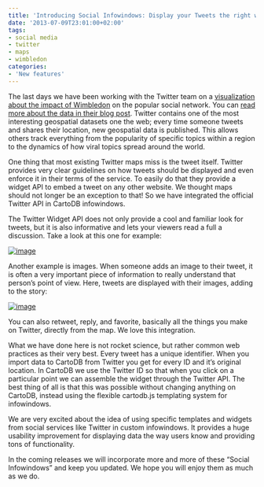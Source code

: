 ```yaml
---
title: 'Introducing Social Infowindows: Display your Tweets the right way on maps'
date: '2013-07-09T23:01:00+02:00'
tags:
- social media
- twitter
- maps
- wimbledon
categories:
- 'New features'
---
```


The last days we have been working with the Twitter team on a <a href="http://com.cartodb.visualizations.s3.amazonaws.com/twitter/wim_twitter_map.html">visualization about the impact of Wimbledon</a> on the popular social network. You can <a href="https://blog.twitter.com/2013/twitter-at-wimbledon-downright-smashing">read more about the data in their blog post</a>. Twitter contains one of the most interesting geospatial datasets one the web; every time someone tweets and shares their location, new geospatial data is published. This allows others track everything from the popularity of specific topics within a region to the dynamics of how viral topics spread around the world.

One thing that most existing Twitter maps miss is the tweet itself. Twitter provides very clear guidelines on how tweets should be displayed and even enforce it in their terms of the service. To easily do that they provide a widget API to embed a tweet on any other website. We thought maps should not longer be an exception to that! So we have integrated the official Twitter API in CartoDB infowindows.

The Twitter Widget API does not only provide a cool and familiar look for tweets, but it is also informative and lets your viewers read a full a discussion. Take a look at this one for example:

<a href="http://com.cartodb.visualizations.s3.amazonaws.com/twitter/wim_twitter_map.html"><img alt="image" src="http://cartodb.s3.amazonaws.com/tumblr/posts/twitter_map1.png"/></a>

Another example is images. When someone adds an image to their tweet, it is often a very important piece of information to really understand that person’s point of view. Here, tweets are displayed with their images, adding to the story:

<a href="http://com.cartodb.visualizations.s3.amazonaws.com/twitter/wim_twitter_map.html"><img alt="image" src="http://cartodb.s3.amazonaws.com/tumblr/posts/twitter_map2.png"/></a>

You can also retweet, reply, and favorite, basically all the things you make on Twitter, directly from the map. We love this integration.

What we have done here is not rocket science, but rather common web practices as their very best. Every tweet has a unique identifier. When you import data to CartoDB from Twitter you get for every ID and it’s original location. In CartoDB we use the Twitter ID so that when you click on a particular point we can assemble the widget through the Twitter API. The best thing of all is that this was possible without changing anything on CartoDB, instead using the flexible cartodb.js templating system for infowindows.

We are very excited about the idea of using specific templates and widgets from social services like Twitter in custom infowindows. It provides a huge usability improvement for displaying data the way users know and providing tons of functionality.

In the coming releases we will incorporate more and more of these “Social Infowindows” and keep you updated. We hope you will enjoy them as much as we do.
